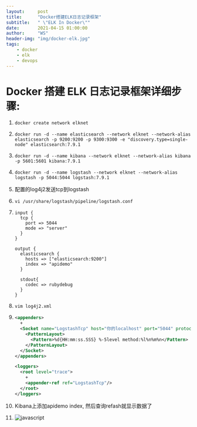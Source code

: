 ```yaml
---
layout:     post
title:      "Docker搭建ELK日志记录框架"
subtitle:   " \"ELK In Docker\""
date:       2021-04-15 01:00:00
author:     "WS"
header-img: "img/docker-elk.jpg"
tags:
    - docker
    - elk
    - devops
---
```




# Docker 搭建 ELK 日志记录框架详细步骤:

1. `docker create network elknet`

2. `docker run -d --name elasticsearch --network elknet --network-alias elasticsearch -p 9200:9200 -p 9300:9300 -e "discovery.type=single-node" elasticsearch:7.9.1`

3. `docker run -d --name kibana --network elknet --network-alias kibana -p 5601:5601 kibana:7.9.1`

4. `docker run -d --name logstash --network elknet --network-alias logstash -p 5044:5044 logstash:7.9.1`

5. 配置的log4j2发送tcp到logstash

6. `vi /usr/share/logstash/pipeline/logstash.conf`

7. ````text
   input {
     tcp {
       port => 5044
       mode => "server"
     }
   }
   
   output {
     elasticsearch {
       hosts => ["elasticsearch:9200"]
       index => "apidemo"
     }
   
     stdout{
       codec => rubydebug
     }
   }
   ````

8. `vim log4j2.xml`

9. ```xml
   <appenders>
     +
     <Socket name="LogstashTcp" host="你的localhost" port="5044" protocol="TCP">
       <PatternLayout>
         <Pattern>%d{HH:mm:ss.SSS} %-5level method:%l%n%m%n</Pattern>
       </PatternLayout>
     </Socket>
   </appenders>
   
   <loggers>
     <root level="trace">
       +
       <appender-ref ref="LogstashTcp"/>
     </root>
   </loggers>
   
   ```

10. Kibana上添加apidemo index, 然后查询refash就显示数据了

11. ![javascript](/img/docker-kibana.png)

